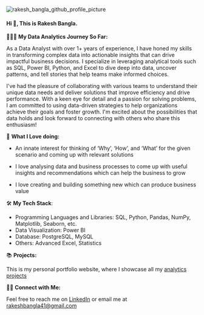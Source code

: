 
![rakesh_bangla_github_profile_picture](https://github.com/rakeshbangla41/rakeshbangla41/assets/132288134/a24294c6-0842-4f28-b734-53cf69995f8e)


#### Hi 👋, This is Rakesh Bangla.

👨🏽‍💻  **My Data Analytics Journey So Far:**

As a Data Analyst with over 1+ years of experience, I have honed my skills in transforming complex data into actionable insights that can drive impactful business decisions. I specialize in leveraging analytical tools such as SQL, Power BI, Python, and Excel to dive deep into data, uncover patterns, and tell stories that help teams make informed choices. 

I've had the pleasure of collaborating with various teams to understand their unique data needs and deliver solutions that improve efficiency and drive performance. With a keen eye for detail and a passion for solving problems, I am committed to using data-driven strategies to help organizations achieve their goals and foster growth. I'm excited about the possibilities that data holds and look forward to connecting with others who share this enthusiasm!

🌟  **What I Love doing:**   

* An innate interest for thinking of ‘Why’, ‘How’, and ‘What’ for the given scenario and coming up with relevant solutions

* I love analysing data and business processes to come up with useful insights and recommendations which can help the business to grow

* I love creating and building something new which can produce business value


🛠️  **My Tech Stack**:   

* Programming Languages and Libraries: SQL, Python, Pandas, NumPy, Matplotlib, Seaborn, etc.
* Data Visualization: Power BI
* Database: PostgreSQL, MySQL
* Others: Advanced Excel, Statistics

📚  **Projects:**

This is my personal portfolio website, where I showcase all my [analytics projects](https://codebasics.io/portfolio/Rakesh-Bangla)

👋🏻 **Connect with Me:**

Feel free to reach me on [LinkedIn](https://www.linkedin.com/in/rakesh-bangla/) or email me at rakeshbangla41@gmail.com






